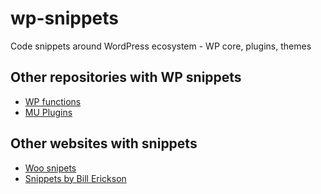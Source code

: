 # wp-snippets
Code snippets around WordPress ecosystem - WP core, plugins, themes

## Other repositories with WP snippets
- [WP functions](https://github.com/taniarascia/wp-functions)
- [MU Plugins](https://github.com/iworks/mu-plugins)

## Other websites with snippets
- [Woo snipets](https://www.businessbloomer.com/blog/)
- [Snippets by Bill Erickson](https://www.billerickson.net/code/)
